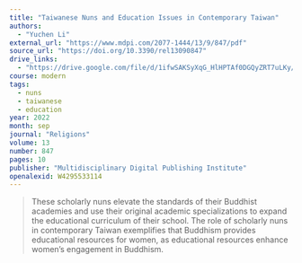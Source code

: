 ```yaml
---
title: "Taiwanese Nuns and Education Issues in Contemporary Taiwan"
authors:
  - "Yuchen Li"
external_url: "https://www.mdpi.com/2077-1444/13/9/847/pdf"
source_url: "https://doi.org/10.3390/rel13090847"
drive_links:
  - "https://drive.google.com/file/d/1ifwSAKSyXqG_HlHPTAf0DGQyZRT7uLKy/view?usp=drivesdk"
course: modern
tags:
  - nuns
  - taiwanese
  - education
year: 2022
month: sep
journal: "Religions"
volume: 13
number: 847
pages: 10
publisher: "Multidisciplinary Digital Publishing Institute"
openalexid: W4295533114
---
```


> These scholarly nuns elevate the standards of their Buddhist academies and use their original academic specializations to expand the educational curriculum of their school.
> The role of scholarly nuns in contemporary Taiwan exemplifies that Buddhism provides educational resources for women, as educational resources enhance women’s engagement in Buddhism.

